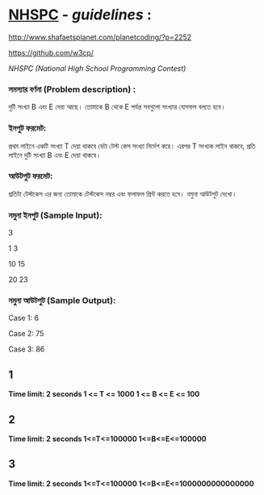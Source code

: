 # [NHSPC](http://www.nhspc.org/) - *guidelines* :
http://www.shafaetsplanet.com/planetcoding/?p=2252

https://github.com/w3cp/

_NHSPC (National High School Programming Contest)_

### সমস্যার বর্ণনা (Problem description) :
দুটি সংখ্যা B এবং E দেয়া আছে। তোমাকে B থেকে E পর্যন্ত সবগুলো সংখ্যার যোগফল বলতে হবে।

### ইনপুট ফরমেট:
প্রথম লাইনে একটি সংখ্যা T দেয়া থাকবে যেটা টেস্ট কেস সংখ্যা নির্দেশ করে। 
এরপর T সংখ্যক লাইন থাকবে, প্রতি লাইনে দুটি সংখ্যা B এবং E দেয়া থাকবে।

### আউটপুট ফরমেট:
প্রতিটা টেস্টকেস এর জন্য তোমাকে টেস্টকেস নম্বর এবং ফলাফল প্রিন্ট করতে হবে। 
নমুনা আউটপুট দেখো।

### নমুনা ইনপুট (Sample Input):

3

1 3

10 15

20 23

### নমুনা আউটপুট (Sample Output):

Case 1: 6

Case 2: 75

Case 3: 86

## 1
__Time limit: 2 seconds
1 <= T <= 1000
1 <= B <= E <= 100__

## 2
__Time limit: 2 seconds
1<=T<=100000
1<=B<=E<=100000__

## 3
__Time limit: 2 seconds
1<=T<=100000
1<=B<=E<=1000000000000000__



